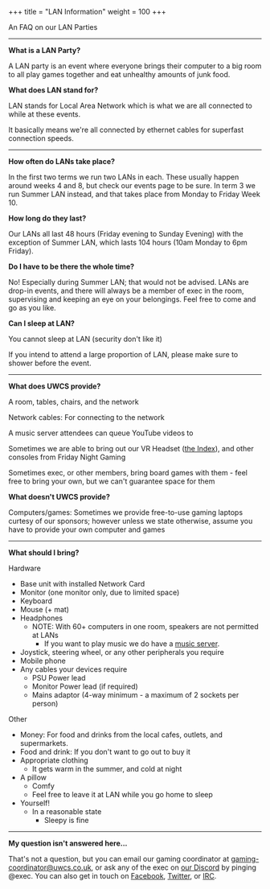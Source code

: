 +++
title = "LAN Information"
weight = 100
+++

An FAQ on our LAN Parties
<!-- more -->
------------------------------------------------------------------------

**What is a LAN Party?**

A LAN party is an event where everyone brings their computer to a big
room to all play games together and eat unhealthy amounts of junk food.

**What does LAN stand for?**

LAN stands for Local Area Network which is what we are all connected to
while at these events.

It basically means we\'re all connected by ethernet cables for superfast
connection speeds.

------------------------------------------------------------------------

**How often do LANs take place?**

In the first two terms we run two LANs in each. These usually happen
around weeks 4 and 8, but check our events page to be sure. In term 3 we
run Summer LAN instead, and that takes place from Monday to Friday Week
10.

**How long do they last?**

Our LANs all last 48 hours (Friday evening to Sunday Evening) with the
exception of Summer LAN, which lasts 104 hours (10am Monday to 6pm
Friday).

**Do I have to be there the whole time?**

No! Especially during Summer LAN; that would not be advised. LANs are
drop-in events, and there will always be a member of exec in the room,
supervising and keeping an eye on your belongings. Feel free to come and
go as you like.

**Can I sleep at LAN?**

You cannot sleep at LAN (security don\'t like it)

If you intend to attend a large proportion of LAN, please make sure to
shower before the event.

------------------------------------------------------------------------

**What does UWCS provide?**

A room, tables, chairs, and the network

Network cables: For connecting to the network

A music server attendees can queue YouTube videos to

Sometimes we are able to bring out our VR Headset ([the
Index](https://store.steampowered.com/valveindex)), and other consoles
from Friday Night Gaming

Sometimes exec, or other members, bring board games with them - feel
free to bring your own, but we can\'t guarantee space for them

**What doesn\'t UWCS provide?**

Computers/games: Sometimes we provide free-to-use gaming laptops curtesy
of our sponsors; however unless we state otherwise, assume you have to
provide your own computer and games

------------------------------------------------------------------------

**What should I bring?**

Hardware

-   Base unit with installed Network Card
-   Monitor (one monitor only, due to limited space)
-   Keyboard
-   Mouse (+ mat)
-   Headphones
    -   NOTE: With 60+ computers in one room, speakers are not permitted
        at LANs
        -   If you want to play music we do have a [music
            server](https://uwcs.co.uk/about/lan-information/music-servers/).
-   Joystick, steering wheel, or any other peripherals you require
-   Mobile phone
-   Any cables your devices require
    -   PSU Power lead
    -   Monitor Power lead (if required)
    -   Mains adaptor (4-way minimum - a maximum of 2 sockets per
        person)

Other

-   Money: For food and drinks from the local cafes, outlets, and
    supermarkets.
-   Food and drink: If you don\'t want to go out to buy it
-   Appropriate clothing
    -   It gets warm in the summer, and cold at night
-   A pillow
    -   Comfy
    -   Feel free to leave it at LAN while you go home to sleep
-   Yourself!
    -   In a reasonable state
        -   Sleepy is fine

------------------------------------------------------------------------

**My question isn\'t answered here\...**

That\'s not a question, but you can email our gaming coordinator at
<gaming-coordinator@uwcs.co.uk>, or ask any of the exec on [our
Discord](http://discord.uwcs.co.uk) by pinging \@exec. You can also get
in touch on [Facebook](https://www.facebook.com/groups/warwickcompsoc),
[Twitter](https://twitter.com/uwcs/), or
[IRC](https://uwcs.co.uk/about/irc-guide/).